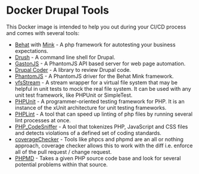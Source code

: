 # Docker Drupal Tools

This Docker image is intended to help you out during your CI/CD process and comes with several tools:

* [Behat](http://behat.org/) with [Mink](http://mink.behat.org/) - A php framework for autotesting your business
expectations.
* [Drush](https://www.drush.org/) - A command line shell for Drupal.
* [GastonJS](https://github.com/jcalderonzumba/gastonjs) - A PhantomJS API based server for web page automation.
* [Drupal Coder](https://www.drupal.org/project/coder) - A library to review Drupal code.
* [PhantomJS](http://mink.behat.org/en/latest/) - A PhantomJS driver for the Behat Mink framework.
* [vfsStream](http://vfs.bovigo.org/) - A stream wrapper for a virtual file system that may be helpful in unit tests to
mock the real file system. It can be used with any unit test framework, like PHPUnit or SimpleTest.
* [PHPUnit](https://phpunit.de/) - A programmer-oriented testing framework for PHP. It is an instance of the xUnit architecture for unit
testing frameworks.
* [PHPLint](https://github.com/overtrue/phplint) - A tool that can speed up linting of php files by running several lint
processes at once.
* [PHP_CodeSniffer](https://github.com/squizlabs/PHP_CodeSniffer) - A tool that tokenizes PHP, JavaScript and CSS files
and detects violations of a defined set of coding standards.
* [coverageChecker](https://github.com/exussum12/coverageChecker) - Tools like phpcs and phpmd are an all or nothing approach, coverage checker allows this to work with the diff i.e. enforce all of the pull request / change request.
* [PHPMD](https://phpmd.org/) - Takes a given PHP source code base and look for several potential problems within that source.
